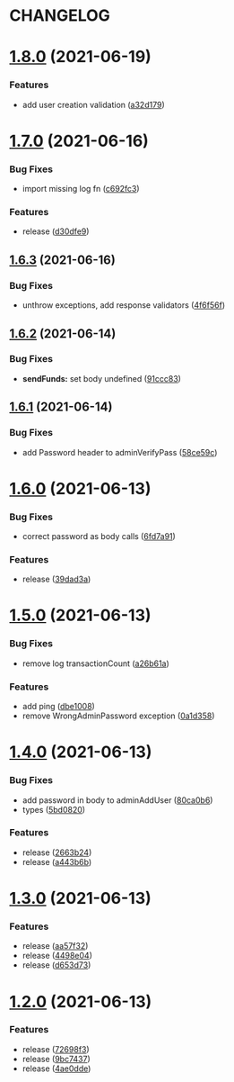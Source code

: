 # CHANGELOG

# [1.8.0](https://github.com/LukeeeeBennett/ccash-client-js/compare/v1.7.0...v1.8.0) (2021-06-19)


### Features

* add user creation validation ([a32d179](https://github.com/LukeeeeBennett/ccash-client-js/commit/a32d179699c361910a036f55fc089524661b2f16))

# [1.7.0](https://github.com/LukeeeeBennett/ccash-client-js/compare/v1.6.3...v1.7.0) (2021-06-16)


### Bug Fixes

* import missing log fn ([c692fc3](https://github.com/LukeeeeBennett/ccash-client-js/commit/c692fc3c17b4c4517664b1800dacff019ef3e73e))


### Features

* release ([d30dfe9](https://github.com/LukeeeeBennett/ccash-client-js/commit/d30dfe947d1e62de3f8211ccabd252d52b3a13bc))

## [1.6.3](https://github.com/LukeeeeBennett/ccash-client-js/compare/v1.6.2...v1.6.3) (2021-06-16)


### Bug Fixes

* unthrow exceptions, add response validators ([4f6f56f](https://github.com/LukeeeeBennett/ccash-client-js/commit/4f6f56f90df753a1bb94924cd674dd98dedc8b94))

## [1.6.2](https://github.com/LukeeeeBennett/ccash-client-js/compare/v1.6.1...v1.6.2) (2021-06-14)


### Bug Fixes

* **sendFunds:** set body undefined ([91ccc83](https://github.com/LukeeeeBennett/ccash-client-js/commit/91ccc8324fabc5cba6f6411f8b8f84374262ffa8))

## [1.6.1](https://github.com/LukeeeeBennett/ccash-client-js/compare/v1.6.0...v1.6.1) (2021-06-14)


### Bug Fixes

* add Password header to adminVerifyPass ([58ce59c](https://github.com/LukeeeeBennett/ccash-client-js/commit/58ce59c9eeeea2d7952bb90e49335604b39bf374))

# [1.6.0](https://github.com/LukeeeeBennett/ccash-client-js/compare/v1.5.0...v1.6.0) (2021-06-13)


### Bug Fixes

* correct password as body calls ([6fd7a91](https://github.com/LukeeeeBennett/ccash-client-js/commit/6fd7a91422c74f5b0c2bea951db160e3d6bb4dfc))


### Features

* release ([39dad3a](https://github.com/LukeeeeBennett/ccash-client-js/commit/39dad3a037c6151915288401f68ecdad2b2ac0f4))

# [1.5.0](https://github.com/LukeeeeBennett/ccash-client-js/compare/v1.4.0...v1.5.0) (2021-06-13)


### Bug Fixes

* remove log transactionCount ([a26b61a](https://github.com/LukeeeeBennett/ccash-client-js/commit/a26b61aeecda844dc2e9e043aeeacad71d813dd7))


### Features

* add ping ([dbe1008](https://github.com/LukeeeeBennett/ccash-client-js/commit/dbe1008850d68ee871b153fbca1c410d668601e9))
* remove WrongAdminPassword exception ([0a1d358](https://github.com/LukeeeeBennett/ccash-client-js/commit/0a1d35812d31032e114fbfb983e39f4a3cc7775a))

# [1.4.0](https://github.com/LukeeeeBennett/ccash-client-js/compare/v1.3.0...v1.4.0) (2021-06-13)


### Bug Fixes

* add password in body to adminAddUser ([80ca0b6](https://github.com/LukeeeeBennett/ccash-client-js/commit/80ca0b6800725b6e814a3a07974da796caa03c6a))
* types ([5bd0820](https://github.com/LukeeeeBennett/ccash-client-js/commit/5bd08201d75acb83574ac35e9c0317e835713746))


### Features

* release ([2663b24](https://github.com/LukeeeeBennett/ccash-client-js/commit/2663b2422057c0ebe5d054aee0d1793973b6bbb4))
* release ([a443b6b](https://github.com/LukeeeeBennett/ccash-client-js/commit/a443b6bba10c5d512b92d02bdd0dc80a29519e19))

# [1.3.0](https://github.com/LukeeeeBennett/ccash-client-js/compare/v1.2.0...v1.3.0) (2021-06-13)


### Features

* release ([aa57f32](https://github.com/LukeeeeBennett/ccash-client-js/commit/aa57f32701c0d4add0a131a487b44a2ca5be4977))
* release ([4498e04](https://github.com/LukeeeeBennett/ccash-client-js/commit/4498e04e3177251ca4ba8cd046742d4868420255))
* release ([d653d73](https://github.com/LukeeeeBennett/ccash-client-js/commit/d653d736064c8733c9959ad788f8a4c0d53f7b81))

# [1.2.0](https://github.com/LukeeeeBennett/ccash-client-js/compare/v1.1.0...v1.2.0) (2021-06-13)


### Features

* release ([72698f3](https://github.com/LukeeeeBennett/ccash-client-js/commit/72698f326081bcc4b16138f5d344418bdb2b12f4))
* release ([9bc7437](https://github.com/LukeeeeBennett/ccash-client-js/commit/9bc7437daefc9c7d9378c40ee5a1d2a6d3740c5e))
* release ([4ae0dde](https://github.com/LukeeeeBennett/ccash-client-js/commit/4ae0dde4eb22cb839c9c3e342fcc66ec06368516))
